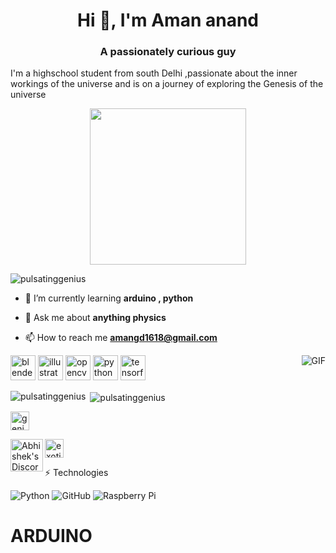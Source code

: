 <h1 align="center">Hi 👋, I'm Aman anand</h1>

<h3 align="center">A passionately curious guy</h3>
I'm a highschool student from south Delhi ,passionate about the inner workings of the universe and is on a journey of exploring the Genesis of the universe

<p align="center">
  <img width="250" src="https://media.giphy.com/media/jIgXf4hgbHCeKiXpvt/giphy.gif">
</p>

<p align="left"> <img src="https://komarev.com/ghpvc/?username=pulsatinggenius" alt="pulsatinggenius" /> </p>

- 🌱 I’m currently learning **arduino , python**

- 💬 Ask me about **anything physics**

- 📫 How to reach me **amangd1618@gmail.com**

<img align="right" alt="GIF" src="https://media.giphy.com/media/836HiJc7pgzy8iNXCn/giphy.gif" />

<p align="left"><img src="https://download.blender.org/branding/community/blender_community_badge_white.svg" alt="blender" width="40" height="40"/> <img src="https://www.vectorlogo.zone/logos/adobe_illustrator/adobe_illustrator-icon.svg" alt="illustrator" width="40" height="40"/> <img src="https://www.vectorlogo.zone/logos/opencv/opencv-icon.svg" alt="opencv" width="40" height="40"/> <img src="https://devicons.github.io/devicon/devicon.git/icons/python/python-original.svg" alt="python" width="40" height="40"/> <img src="https://www.vectorlogo.zone/logos/tensorflow/tensorflow-icon.svg" alt="tensorflow" width="40" height="40"/></p><p><img align="left" src="https://github-readme-stats.vercel.app/api/top-langs/?username=pulsatinggenius&layout=compact&hide=html" alt="pulsatinggenius" /></p>


<p>&nbsp;<img align="center" src="https://github-readme-stats.vercel.app/api?username=pulsatinggenius&show_icons=true&theme=dracula" alt="pulsatinggenius" /></p>



<p align="center">

<a href="https://twitter.com/geniuspulsating" target="blank"><img align="center" src="https://cdn.jsdelivr.net/npm/simple-icons@3.0.1/icons/twitter.svg" alt="geniuspulsating" height="30" width="30" /></a>

<a href="https://instagram.com/quellcrist_.falconer" target="blank"><img align="center" src="https://cdn.jsdelivr.net/npm/simple-icons@3.0.1/icons/instagram.svg" alt="exotic_hadron3" height="30" width="30" /></a> <a href="https://discord.gg/yC6Hwvk">
  <img align="left" alt="Abhishek's Discord" width="52px" src="https://cdn.jsdelivr.net/npm/simple-icons@v3/icons/discord.svg" />
</a>



⚡ Technologies

![Python](https://img.shields.io/badge/-Python-black?style=flat-square&logo=Python)
![GitHub](https://img.shields.io/badge/-GitHub-181717?style=flat-square&logo=github)
![Raspberry Pi](https://img.shields.io/badge/-Raspberry%20Pi-C51A4A?style=flat-square&logo=Raspberry-Pi)

# ARDUINO

